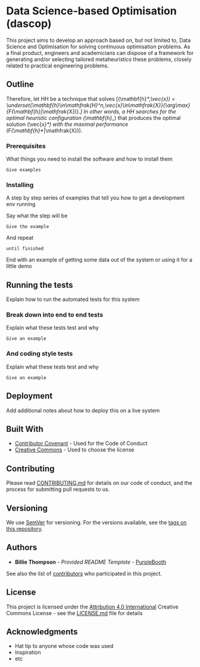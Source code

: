 # Data Science-based Optimisation (dascop)

This project aims to develop an approach based on, but not limited to, Data Science and Optimisation for solving continuous optimisation problems. As a final product, engineers and academicians can dispose of a framework for generating and/or selecting tailored metaheuristics these problems, closely related to practical engineering problems.

## Outline




Therefore, let HH be a technique that solves
\[(\mathbf{h}_*;\vec{x}_*) = \underset{\mathbf{h}\in\mathfrak{H}^n,\vec{x}\in\mathfrak{X}}{\arg\max}\{F(\mathbf{h}|\mathfrak{X})\}.\]
In other words, a HH searches for the optimal heuristic configuration
\(\mathbf{h}_*\) that produces the optimal solution \(\vec{x}_*\) with
the maximal performance \(F(\mathbf{h}_*|\mathfrak{X})\).


### Prerequisites

What things you need to install the software and how to install them

```
Give examples
```

### Installing

A step by step series of examples that tell you how to get a development env running

Say what the step will be

```
Give the example
```

And repeat

```
until finished
```

End with an example of getting some data out of the system or using it for a little demo

## Running the tests

Explain how to run the automated tests for this system

### Break down into end to end tests

Explain what these tests test and why

```
Give an example
```

### And coding style tests

Explain what these tests test and why

```
Give an example
```

## Deployment

Add additional notes about how to deploy this on a live system

## Built With

* [Contributor Covenant](https://www.contributor-covenant.org/) - Used for the Code of Conduct
* [Creative Commons](https://creativecommons.org/) - Used to choose the license

## Contributing

Please read [CONTRIBUTING.md](CONTRIBUTING.md) for details on our code of conduct, and the process for submitting pull requests to us.

## Versioning

We use [SemVer](http://semver.org/) for versioning. For the versions available, see the [tags on this repository](https://github.com/PurpleBooth/a-good-readme-template/tags).

## Authors

* **Billie Thompson** - *Provided README Template* - [PurpleBooth](https://github.com/PurpleBooth)

See also the list of [contributors](https://github.com/PurpleBooth/a-good-readme-template/contributors) who participated in this project.

## License

This project is licensed under the [Attribution 4.0 International](LICENSE.md) Creative Commons License - see the [LICENSE.md](LICENSE.md) file for details

## Acknowledgments

* Hat tip to anyone whose code was used
* Inspiration
* etc

